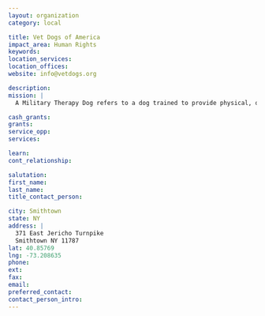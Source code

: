 ```yaml
---
layout: organization
category: local

title: Vet Dogs of America
impact_area: Human Rights
keywords: 
location_services: 
location_offices: 
website: info@vetdogs.org

description: 
mission: |
  A Military Therapy Dog refers to a dog trained to provide physical, occupational, or emotional therapy to wounded soldiers and active duty personnel in military installations, military and VA medical centers, and VA nursing homes.

cash_grants: 
grants: 
service_opp: 
services: 

learn: 
cont_relationship: 

salutation: 
first_name: 
last_name: 
title_contact_person: 

city: Smithtown
state: NY
address: |
  371 East Jericho Turnpike  
  Smithtown NY 11787
lat: 40.85769
lng: -73.208635
phone: 
ext: 
fax: 
email: 
preferred_contact: 
contact_person_intro: 
---
```

